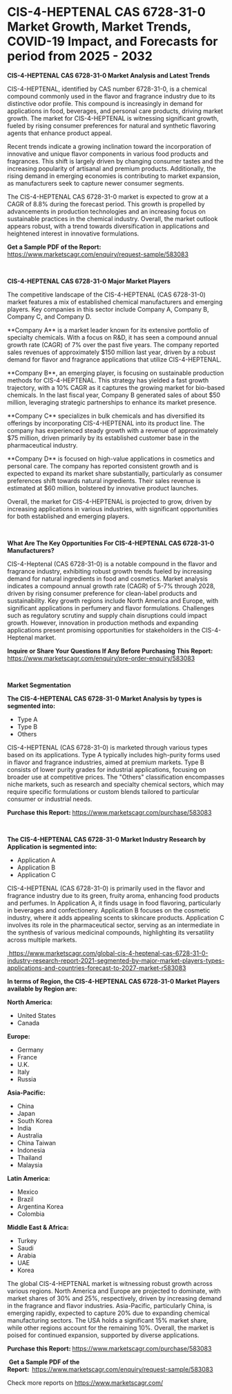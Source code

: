 <p><h1>CIS-4-HEPTENAL CAS 6728-31-0 Market Growth, Market Trends, COVID-19 Impact, and Forecasts for period from 2025 - 2032</h1></p><p><strong>CIS-4-HEPTENAL CAS 6728-31-0 Market Analysis and Latest Trends</strong></p>
<p><p>CIS-4-HEPTENAL, identified by CAS number 6728-31-0, is a chemical compound commonly used in the flavor and fragrance industry due to its distinctive odor profile. This compound is increasingly in demand for applications in food, beverages, and personal care products, driving market growth. The market for CIS-4-HEPTENAL is witnessing significant growth, fueled by rising consumer preferences for natural and synthetic flavoring agents that enhance product appeal.</p><p>Recent trends indicate a growing inclination toward the incorporation of innovative and unique flavor components in various food products and fragrances. This shift is largely driven by changing consumer tastes and the increasing popularity of artisanal and premium products. Additionally, the rising demand in emerging economies is contributing to market expansion, as manufacturers seek to capture newer consumer segments.</p><p>The CIS-4-HEPTENAL CAS 6728-31-0 market is expected to grow at a CAGR of 8.8% during the forecast period. This growth is propelled by advancements in production technologies and an increasing focus on sustainable practices in the chemical industry. Overall, the market outlook appears robust, with a trend towards diversification in applications and heightened interest in innovative formulations.</p></p>
<p><strong>Get a Sample PDF of the Report:&nbsp;</strong> <a href="https://www.marketscagr.com/enquiry/request-sample/583083?utm_campaign=3098&utm_medium=2&utm_source=Github&utm_content=ia&utm_term=23032025&utm_id=cis-4-heptenal-cas-6728-31-0">https://www.marketscagr.com/enquiry/request-sample/583083</a></p>
<p>&nbsp;</p>
<p><strong>CIS-4-HEPTENAL CAS 6728-31-0 Major Market Players</strong></p>
<p><p>The competitive landscape of the CIS-4-HEPTENAL (CAS 6728-31-0) market features a mix of established chemical manufacturers and emerging players. Key companies in this sector include Company A, Company B, Company C, and Company D.</p><p>**Company A** is a market leader known for its extensive portfolio of specialty chemicals. With a focus on R&D, it has seen a compound annual growth rate (CAGR) of 7% over the past five years. The company reported sales revenues of approximately $150 million last year, driven by a robust demand for flavor and fragrance applications that utilize CIS-4-HEPTENAL.</p><p>**Company B**, an emerging player, is focusing on sustainable production methods for CIS-4-HEPTENAL. This strategy has yielded a fast growth trajectory, with a 10% CAGR as it captures the growing market for bio-based chemicals. In the last fiscal year, Company B generated sales of about $50 million, leveraging strategic partnerships to enhance its market presence.</p><p>**Company C** specializes in bulk chemicals and has diversified its offerings by incorporating CIS-4-HEPTENAL into its product line. The company has experienced steady growth with a revenue of approximately $75 million, driven primarily by its established customer base in the pharmaceutical industry.</p><p>**Company D** is focused on high-value applications in cosmetics and personal care. The company has reported consistent growth and is expected to expand its market share substantially, particularly as consumer preferences shift towards natural ingredients. Their sales revenue is estimated at $60 million, bolstered by innovative product launches.</p><p>Overall, the market for CIS-4-HEPTENAL is projected to grow, driven by increasing applications in various industries, with significant opportunities for both established and emerging players.</p></p>
<p>&nbsp;</p>
<p><strong>What Are The Key Opportunities For CIS-4-HEPTENAL CAS 6728-31-0 Manufacturers?</strong></p>
<p><p>CIS-4-Heptenal (CAS 6728-31-0) is a notable compound in the flavor and fragrance industry, exhibiting robust growth trends fueled by increasing demand for natural ingredients in food and cosmetics. Market analysis indicates a compound annual growth rate (CAGR) of 5-7% through 2028, driven by rising consumer preference for clean-label products and sustainability. Key growth regions include North America and Europe, with significant applications in perfumery and flavor formulations. Challenges such as regulatory scrutiny and supply chain disruptions could impact growth. However, innovation in production methods and expanding applications present promising opportunities for stakeholders in the CIS-4-Heptenal market.</p></p>
<p><strong>Inquire or Share Your Questions If Any Before Purchasing This Report:</strong> <a href="https://www.marketscagr.com/enquiry/pre-order-enquiry/583083?utm_campaign=3098&utm_medium=2&utm_source=Github&utm_content=ia&utm_term=23032025&utm_id=cis-4-heptenal-cas-6728-31-0">https://www.marketscagr.com/enquiry/pre-order-enquiry/583083</a></p>
<p>&nbsp;</p>
<p><strong>Market Segmentation</strong></p>
<p><strong>The CIS-4-HEPTENAL CAS 6728-31-0 Market Analysis by types is segmented into:</strong></p>
<p><ul><li>Type A</li><li>Type B</li><li>Others</li></ul></p>
<p><p>CIS-4-HEPTENAL (CAS 6728-31-0) is marketed through various types based on its applications. Type A typically includes high-purity forms used in flavor and fragrance industries, aimed at premium markets. Type B consists of lower purity grades for industrial applications, focusing on broader use at competitive prices. The "Others" classification encompasses niche markets, such as research and specialty chemical sectors, which may require specific formulations or custom blends tailored to particular consumer or industrial needs.</p></p>
<p><strong>Purchase this Report:&nbsp;</strong><a href="https://www.marketscagr.com/purchase/583083?utm_campaign=3098&utm_medium=2&utm_source=Github&utm_content=ia&utm_term=23032025&utm_id=cis-4-heptenal-cas-6728-31-0">https://www.marketscagr.com/purchase/583083</a></p>
<p>&nbsp;</p>
<p><strong>The CIS-4-HEPTENAL CAS 6728-31-0 Market Industry Research by Application is segmented into:</strong></p>
<p><ul><li>Application A</li><li>Application B</li><li>Application C</li></ul></p>
<p><p>CIS-4-HEPTENAL (CAS 6728-31-0) is primarily used in the flavor and fragrance industry due to its green, fruity aroma, enhancing food products and perfumes. In Application A, it finds usage in food flavoring, particularly in beverages and confectionery. Application B focuses on the cosmetic industry, where it adds appealing scents to skincare products. Application C involves its role in the pharmaceutical sector, serving as an intermediate in the synthesis of various medicinal compounds, highlighting its versatility across multiple markets.</p></p>
<p><a href="https://www.marketscagr.com/global-cis-4-heptenal-cas-6728-31-0-industry-research-report-2021-segmented-by-major-market-players-types-applications-and-countries-forecast-to-2027-market-r583083?utm_campaign=3098&utm_medium=2&utm_source=Github&utm_content=ia&utm_term=23032025&utm_id=cis-4-heptenal-cas-6728-31-0">&nbsp;https://www.marketscagr.com/global-cis-4-heptenal-cas-6728-31-0-industry-research-report-2021-segmented-by-major-market-players-types-applications-and-countries-forecast-to-2027-market-r583083</a></p>
<p><strong>In terms of Region, the CIS-4-HEPTENAL CAS 6728-31-0 Market Players available by Region are:</strong></p>
<p>
    <p> <strong> North America: </strong>
        <ul>
            <li>United States</li>
            <li>Canada</li>
        </ul>
        </p> 
    <p> <strong> Europe: </strong>
        <ul>
            <li>Germany</li>
            <li>France</li>
            <li>U.K.</li>
            <li>Italy</li>
            <li>Russia</li>
        </ul>
        </p> 
    <p> <strong> Asia-Pacific: </strong>
        <ul>
            <li>China</li>
            <li>Japan</li>
            <li>South Korea</li>
            <li>India</li>
            <li>Australia</li>
            <li>China Taiwan</li>
            <li>Indonesia</li>
            <li>Thailand</li>
            <li>Malaysia</li>
        </ul>
        </p> 
    <p> <strong> Latin America: </strong>
        <ul>
            <li>Mexico</li>
            <li>Brazil</li>
            <li>Argentina Korea</li>
            <li>Colombia</li>
        </ul>
        </p> 
    <p> <strong> Middle East & Africa: </strong>
        <ul>
            <li>Turkey</li>
            <li>Saudi</li>
            <li>Arabia</li>
            <li>UAE</li>
            <li>Korea</li>
        </ul>
    </p>
    </p>
<p><p>The global CIS-4-HEPTENAL market is witnessing robust growth across various regions. North America and Europe are projected to dominate, with market shares of 30% and 25%, respectively, driven by increasing demand in the fragrance and flavor industries. Asia-Pacific, particularly China, is emerging rapidly, expected to capture 20% due to expanding chemical manufacturing sectors. The USA holds a significant 15% market share, while other regions account for the remaining 10%. Overall, the market is poised for continued expansion, supported by diverse applications.</p></p>
<p><strong>Purchase this Report: </strong><a href="https://www.marketscagr.com/purchase/583083?utm_campaign=3098&utm_medium=2&utm_source=Github&utm_content=ia&utm_term=23032025&utm_id=cis-4-heptenal-cas-6728-31-0">https://www.marketscagr.com/purchase/583083</a></p>
<p>&nbsp;<strong>Get a Sample PDF of the Report:&nbsp;&nbsp;</strong><a href="https://www.marketscagr.com/enquiry/request-sample/583083?utm_campaign=3098&utm_medium=2&utm_source=Github&utm_content=ia&utm_term=23032025&utm_id=cis-4-heptenal-cas-6728-31-0">https://www.marketscagr.com/enquiry/request-sample/583083</a></p>
<p><strong></strong></p>
<p>Check more reports on <a href="https://www.marketscagr.com/?utm_campaign=3098&utm_medium=2&utm_source=Github&utm_content=ia&utm_term=23032025&utm_id=cis-4-heptenal-cas-6728-31-0">https://www.marketscagr.com/</a></p>